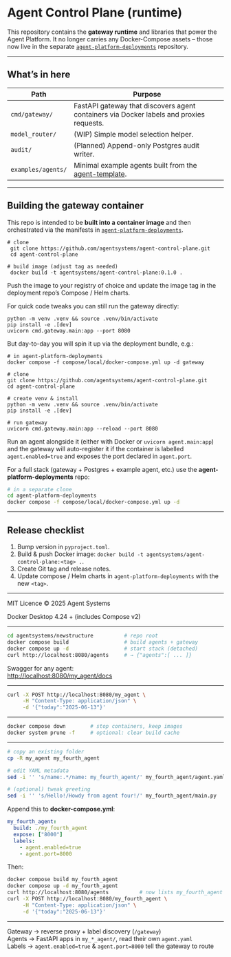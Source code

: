 # Agent Control Plane (runtime)

This repository contains the **gateway runtime** and libraries that power the Agent Platform. It no longer carries any Docker-Compose assets – those now live in the separate [`agent-platform-deployments`](https://github.com/agentsystems/agent-platform-deployments) repository.

---

## What’s in here

| Path | Purpose |
| ---- | ------- |
| `cmd/gateway/` | FastAPI gateway that discovers agent containers via Docker labels and proxies requests. |
| `model_router/` | (WIP) Simple model selection helper. |
| `audit/` | (Planned) Append-only Postgres audit writer. |
| `examples/agents/` | Minimal example agents built from the [agent-template](https://github.com/agentsystems/agent-template). |

---

## Building the gateway container

This repo is intended to be **built into a container image** and then orchestrated via the manifests in [`agent-platform-deployments`](https://github.com/agentsystems/agent-platform-deployments).

```
# clone
 git clone https://github.com/agentsystems/agent-control-plane.git
 cd agent-control-plane

# build image (adjust tag as needed)
 docker build -t agentsystems/agent-control-plane:0.1.0 .
```

Push the image to your registry of choice and update the image tag in the deployment repo’s Compose / Helm charts.

For quick code tweaks you can still run the gateway directly:

```
python -m venv .venv && source .venv/bin/activate
pip install -e .[dev]
uvicorn cmd.gateway.main:app --port 8080
```

But day-to-day you will spin it up via the deployment bundle, e.g.:

```
# in agent-platform-deployments
docker compose -f compose/local/docker-compose.yml up -d gateway
```

```
# clone
git clone https://github.com/agentsystems/agent-control-plane.git
cd agent-control-plane

# create venv & install
python -m venv .venv && source .venv/bin/activate
pip install -e .[dev]

# run gateway
uvicorn cmd.gateway.main:app --reload --port 8080
```

Run an agent alongside it (either with Docker or `uvicorn agent.main:app`) and the gateway will auto-register it if the container is labelled `agent.enabled=true` and exposes the port declared in `agent.port`.

For a full stack (gateway + Postgres + example agent, etc.) use the **agent-platform-deployments** repo:

```bash
# in a separate clone
cd agent-platform-deployments
docker compose -f compose/local/docker-compose.yml up -d
```

---

## Release checklist
1. Bump version in `pyproject.toml`.
2. Build & push Docker image: `docker build -t agentsystems/agent-control-plane:<tag> .`.
3. Create Git tag and release notes.
4. Update compose / Helm charts in `agent-platform-deployments` with the new `<tag>`.

---
MIT Licence © 2025 Agent Systems



Docker Desktop 4.24 + (includes Compose v2)

---



```bash
cd agentsystems/newstructure          # repo root
docker compose build                  # build agents + gateway
docker compose up -d                  # start stack (detached)
curl http://localhost:8080/agents     # → {"agents":[ ... ]}
```

Swagger for any agent:  
<http://localhost:8080/my_agent/docs>

---



```bash
curl -X POST http://localhost:8080/my_agent \
     -H "Content-Type: application/json" \
     -d '{"today":"2025-06-13"}'
```

---



```bash
docker compose down        # stop containers, keep images
docker system prune -f     # optional: clear build cache
```

---



```bash
# copy an existing folder
cp -R my_agent my_fourth_agent

# edit YAML metadata
sed -i '' 's/name:.*/name: my_fourth_agent/' my_fourth_agent/agent.yaml

# (optional) tweak greeting
sed -i '' 's/Hello!/Howdy from agent four!/' my_fourth_agent/main.py
```

Append this to **docker-compose.yml**:

```yaml
my_fourth_agent:
  build: ./my_fourth_agent
  expose: ["8000"]
  labels:
    - agent.enabled=true
    - agent.port=8000
```

Then:

```bash
docker compose build my_fourth_agent
docker compose up -d my_fourth_agent
curl http://localhost:8080/agents          # now lists my_fourth_agent
curl -X POST http://localhost:8080/my_fourth_agent \
     -H "Content-Type: application/json" \
     -d '{"today":"2025-06-13"}'
```

---



Gateway  → reverse proxy + label discovery (`/gateway`)  
Agents   → FastAPI apps in `my_*_agent/`, read their own `agent.yaml`  
Labels   → `agent.enabled=true` & `agent.port=8000` tell the gateway to route
